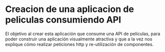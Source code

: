 # Creacion de una aplicacion de peliculas consumiendo API

El objetivo  al crear esta aplicación que consume una API de películas, para poder construir una aplicación visualmente atractiva y que a la vez nos explique cómo realizar peticiones http y re-utilización de componentes.